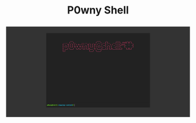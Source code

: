 <h1><p align="center"> P0wny Shell </p></h1>

<img src="https://raw.githubusercontent.com/1337r0j4n/php-backdoors/main/.img/44.jpeg">
